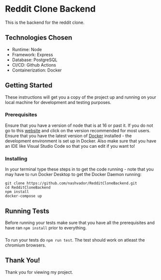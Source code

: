 # Reddit Clone Backend

This is the backend for the reddit clone.

## Technologies Chosen

- Runtime: Node
- Framework: Express
- Database: PostgreSQL
- CI/CD: Github Actions
- Containerization: Docker

## Getting Started

These instructions will get you a copy of the project up and running on your local machine for development and testing purposes.

### Prerequisites

Ensure that you have a version of node that is at 16 or past it. If you do not go to this [website](https://nodejs.org/en/) and click on the version recommended for most users. Ensure that you have the latest version of [Docker](https://www.docker.com/) installed - the development environment is set up in Docker. Also make sure that you have an IDE like Visual Studio Code so that you can edit if you want to!

### Installing

In your terminal type these steps in to get the code running - note that you may have to run Docker Desktop to get the Docker Daemon running:

```
git clone https://github.com/nashvador/RedditCloneBackend.git
cd RedditCloneBackend
npm install
docker-compose up
```

## Running Tests

Before running your tests make sure that you have all the prerequisites and have ran `npm install` prior to everything.

###

To run your tests do `npm run test`. The test should work on atleast the chromium browsers.

## Thank You!

Thank you for viewing my project.
